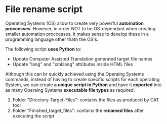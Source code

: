 # File rename script

Operating Systems (OS) allow to create very powerful **automation proccesses**. However, in order NOT to be OS-dependant when creating smaller automation proccesses, it makes sense to develop these in a programming language other thatn the OS's.

The following script **uses Python** to:

- Update Computer Assisted Translation generated target file names
- Update "lang" and "xml:lang" attributes inside HTML files

Although this can br quickly achieved using the Operaing Systems commands, instead of having to create specific scripts for each operating System, we can create **a unique script in Python** and have it **exported** into as many Operaing Systems **executable file types** as required.

1. Folder "Directory-Target-Files": contains the files as produced by CAT tool
2. Folder "Finished_target_files": contains the **renamed files** after executing the script



